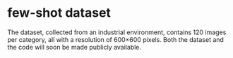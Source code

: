 # **few-shot dataset**
The dataset, collected from an industrial environment, contains 120 images per category, all with a resolution of 600×600 pixels. Both the dataset and the code will soon be made publicly available.










